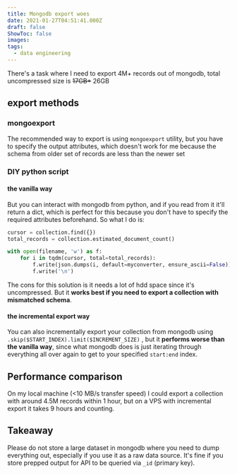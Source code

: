 ```yaml
---
title: Mongodb export woes
date: 2021-01-27T04:51:41.000Z
draft: false
ShowToc: false
images:
tags:
  - data engineering
---
```

There's a task where I need to export 4M+ records out of mongodb, total uncompressed size is ~~17GB+~~ 26GB

## export methods

### mongoexport

The recommended way to export is using `mongoexport` utility, but you have to specify the output attributes, which doesn't work for me because the schema from older set of records are less than the newer set

### DIY python script

#### the vanilla way

But you can interact with mongodb from python, and if you read from it it'll return a dict, which is perfect for this because you don't have to specify the required attributes beforehand. So what I do is:

```python
cursor = collection.find({})
total_records = collection.estimated_document_count()

with open(filename, 'w') as f:
    for i in tqdm(cursor, total=total_records):
        f.write(json.dumps(i, default=myconverter, ensure_ascii=False))
        f.write('\n')
```

The cons for this solution is it needs a lot of hdd space since it's uncompressed. But it **works best if you need to export a collection with mismatched schema**.

#### the incremental export way

You can also incrementally export your collection from mongodb using `.skip($START_INDEX).limit($INCREMENT_SIZE)` , but it **performs worse than the vanilla way**, since what mongodb does is just iterating through everything all over again to get to your specified `start:end` index.

## Performance comparison

On my local machine (<10 MB/s transfer speed) I could export a collection with around 4.5M records within 1 hour, but on a VPS with incremental export it takes 9 hours and counting.

## Takeaway

Please do not store a large dataset in mongodb where you need to dump everything out, especially if you use it as a raw data source. It's fine if you store prepped output for API to be queried via `_id` (primary key).
